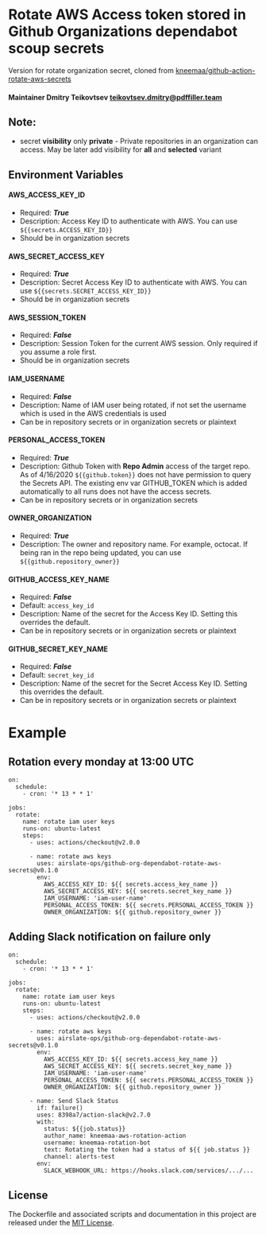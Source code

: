 # Rotate AWS Access token stored in Github Organizations dependabot scoup secrets

Version for rotate organization secret, cloned from [kneemaa/github-action-rotate-aws-secrets](https://github.com/kneemaa/github-action-rotate-aws-secrets)

#### Maintainer Dmitry Teikovtsev <teikovtsev.dmitry@pdffiller.team>

## Note:
- secret **visibility** only **private** - Private repositories in an organization can access. May be later add visibility for **all** and **selected** variant

## Environment Variables
#### AWS_ACCESS_KEY_ID
- Required: ***True***
- Description: Access Key ID to authenticate with AWS. You can use `${{secrets.ACCESS_KEY_ID}}`
- Should be in organization secrets

#### AWS_SECRET_ACCESS_KEY
- Required: ***True***
- Description: Secret Access Key ID to authenticate with AWS. You can use `${{secrets.SECRET_ACCESS_KEY_ID}}`
- Should be in organization secrets

#### AWS_SESSION_TOKEN
- Required: ***False***
- Description: Session Token for the current AWS session. Only required if you assume a role first.
- Should be in organization secrets

#### IAM_USERNAME
- Required: ***False***
- Description: Name of IAM user being rotated, if not set the username which is used in the AWS credentials is used
- Can be in repository secrets or in organization secrets or plaintext

#### PERSONAL_ACCESS_TOKEN
- Required: ***True***
- Description: Github Token with **Repo Admin** access of the target repo. As of 4/16/2020 `${{github.token}}` does not have permission to query the Secrets API. The existing env var GITHUB_TOKEN which is added automatically to all runs does not have the access secrets.
- Can be in repository secrets or in organization secrets

#### OWNER_ORGANIZATION
- Required: ***True***
- Description: The owner and repository name. For example, octocat. If being ran in the repo being updated, you can use `${{github.repository_owner}}`

#### GITHUB_ACCESS_KEY_NAME
- Required: ***False***
- Default: `access_key_id`
- Description: Name of the secret for the Access Key ID. Setting this overrides the default.
- Can be in repository secrets or in organization secrets or plaintext

#### GITHUB_SECRET_KEY_NAME
- Required: ***False***
- Default: `secret_key_id`
- Description: Name of the secret for the Secret Access Key ID. Setting this overrides the default.
- Can be in repository secrets or in organization secrets or plaintext

# Example
## Rotation every monday at 13:00 UTC
```
on:
  schedule:
    - cron: '* 13 * * 1'

jobs:
  rotate:
    name: rotate iam user keys
    runs-on: ubuntu-latest
    steps:
      - uses: actions/checkout@v2.0.0

      - name: rotate aws keys
        uses: airslate-ops/github-org-dependabot-rotate-aws-secrets@v0.1.0
        env:
          AWS_ACCESS_KEY_ID: ${{ secrets.access_key_name }}
          AWS_SECRET_ACCESS_KEY: ${{ secrets.secret_key_name }}
          IAM_USERNAME: 'iam-user-name'
          PERSONAL_ACCESS_TOKEN: ${{ secrets.PERSONAL_ACCESS_TOKEN }}
          OWNER_ORGANIZATION: ${{ github.repository_owner }}
```

## Adding Slack notification on failure only
```
on:
  schedule:
    - cron: '* 13 * * 1'

jobs:
  rotate:
    name: rotate iam user keys
    runs-on: ubuntu-latest
    steps:
      - uses: actions/checkout@v2.0.0

      - name: rotate aws keys
        uses: airslate-ops/github-org-dependabot-rotate-aws-secrets@v0.1.0
        env:
          AWS_ACCESS_KEY_ID: ${{ secrets.access_key_name }}
          AWS_SECRET_ACCESS_KEY: ${{ secrets.secret_key_name }}
          IAM_USERNAME: 'iam-user-name'
          PERSONAL_ACCESS_TOKEN: ${{ secrets.PERSONAL_ACCESS_TOKEN }}
          OWNER_ORGANIZATION: ${{ github.repository_owner }}

      - name: Send Slack Status
        if: failure()
        uses: 8398a7/action-slack@v2.7.0
        with:
          status: ${{job.status}}
          author_name: kneemaa-aws-rotation-action
          username: kneemaa-rotation-bot
          text: Rotating the token had a status of ${{ job.status }}
          channel: alerts-test
        env:
          SLACK_WEBHOOK_URL: https://hooks.slack.com/services/.../...
```
## License
The Dockerfile and associated scripts and documentation in this project are released under the [MIT License](LICENSE).
